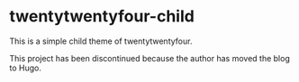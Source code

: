 # twentytwentyfour-child
This is a simple child theme of twentytwentyfour.

This project has been discontinued because the author has moved the blog to Hugo.